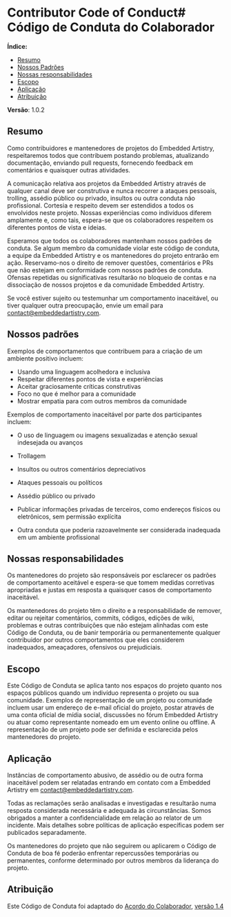 # Contributor Code of Conduct# Código de Conduta do Colaborador

**Índice:**

* [Resumo](#resumo)
* [Nossos Padrões](#nossos-padrões)
* [Nossas responsabilidades](#nossas-responsabilidades)
* [Escopo](#escopo)
* [Aplicação](#aplicação)
* [Atribuição](#atribuição)

**Versão**: 1.0.2

## Resumo

Como contribuidores e mantenedores de projetos do Embedded Artistry, respeitaremos todos que contribuem postando problemas, atualizando documentação, enviando pull requests, fornecendo feedback em comentários e quaisquer outras atividades.

A comunicação relativa aos projetos da Embedded Artistry através de qualquer canal deve ser construtiva e nunca recorrer a ataques pessoais, trolling, assédio público ou privado, insultos ou outra conduta não profissional. Cortesia e respeito devem ser estendidos a todos os envolvidos neste projeto. Nossas experiências como indivíduos diferem amplamente e, como tais, espera-se que os colaboradores respeitem os diferentes pontos de vista e ideias.

Esperamos que todos os colaboradores mantenham nossos padrões de conduta. Se algum membro da comunidade violar este código de conduta, a equipe da Embedded Artistry e os mantenedores do projeto entrarão em ação. Reservamo-nos o direito de remover questões, comentários e PRs que não estejam em conformidade com nossos padrões de conduta. Ofensas repetidas ou significativas resultarão no bloqueio de contas e na dissociação de nossos projetos e da comunidade Embedded Artistry.

Se você estiver sujeito ou testemunhar um comportamento inaceitável, ou tiver qualquer outra preocupação, envie um email para contact@embeddedartistry.com.

## Nossos padrões

Exemplos de comportamentos que contribuem para a criação de um ambiente positivo
incluem:

* Usando uma linguagem acolhedora e inclusiva
* Respeitar diferentes pontos de vista e experiências
* Aceitar graciosamente críticas construtivas
* Foco no que é melhor para a comunidade
* Mostrar empatia para com outros membros da comunidade

Exemplos de comportamento inaceitável por parte dos participantes incluem:

* O uso de linguagem ou imagens sexualizadas e atenção sexual indesejada ou
  avanços
* Trollagem
* Insultos ou outros comentários depreciativos
* Ataques pessoais ou políticos
* Assédio público ou privado
* Publicar informações privadas de terceiros, como endereços físicos ou eletrônicos, sem permissão explícita

* Outra conduta que poderia razoavelmente ser considerada inadequada em um ambiente profissional

## Nossas responsabilidades

Os mantenedores do projeto são responsáveis ​​por esclarecer os padrões de comportamento aceitável e espera-se que tomem medidas corretivas apropriadas e justas em resposta a quaisquer casos de comportamento inaceitável.

Os mantenedores do projeto têm o direito e a responsabilidade de remover, editar ou rejeitar comentários, commits, códigos, edições de wiki, problemas e outras contribuições que não estejam alinhadas com este Código de Conduta, ou de banir temporária ou permanentemente qualquer contribuidor por outros comportamentos que eles considerem inadequados, ameaçadores, ofensivos ou prejudiciais.

## Escopo

Este Código de Conduta se aplica tanto nos espaços do projeto quanto nos espaços públicos quando um indivíduo representa o projeto ou sua comunidade. Exemplos de representação de um projeto ou comunidade incluem usar um endereço de e-mail oficial do projeto, postar através de uma conta oficial de mídia social, discussões no fórum Embedded Artistry ou atuar como representante nomeado em um evento online ou offline. A representação de um projeto pode ser definida e esclarecida pelos mantenedores do projeto.

## Aplicação

Instâncias de comportamento abusivo, de assédio ou de outra forma inaceitável podem ser relatadas entrando em contato com a Embedded Artistry em contact@embeddedartistry.com.

Todas as reclamações serão analisadas e investigadas e resultarão numa resposta considerada necessária e adequada às circunstâncias. Somos obrigados a manter a confidencialidade em relação ao relator de um incidente. Mais detalhes sobre políticas de aplicação específicas podem ser publicados separadamente.

Os mantenedores do projeto que não seguirem ou aplicarem o Código de Conduta de boa fé poderão enfrentar repercussões temporárias ou permanentes, conforme determinado por outros membros da liderança do projeto.

## Atribuição

Este Código de Conduta foi adaptado do [Acordo do Colaborador][página inicial], [versão 1.4][versão]

[página inicial]: https://www.contributor-covenant.org
[versão]: https://www.contributor-covenant.org/version/1/4/code-of-conduct.html